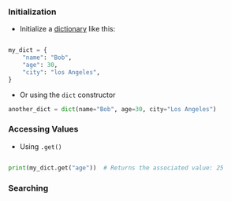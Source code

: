 ### Initialization

- Initialize a [dictionary](computer-science/docs/basics/data-structures/dictionaries.md) like this:
```python

my_dict = {
    "name": "Bob",
    "age": 30,
    "city": "los Angeles",
}

```

- Or using the `dict` constructor
```python
another_dict = dict(name="Bob", age=30, city="Los Angeles")
```

### Accessing Values
- Using `.get()` 

```python

print(my_dict.get("age"))  # Returns the associated value: 25

```


### Searching
